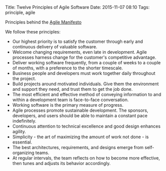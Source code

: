 Title: Twelve Principles of Agile Software 
Date: 2015-11-07 08:10
Tags: principle, agile

Principles behind the [Agile Manifesto](http://agilemanifesto.org/iso/en/principles.html)

We follow these principles:

- Our highest priority is to satisfy the customer through early and continuous delivery of valuable software.
- Welcome changing requirements, even late in development. Agile processes harness change for the customer's competitive advantage.
- Deliver working software frequently, from a couple of weeks to a couple of months, with a preference to the shorter timescale.
- Business people and developers must work together daily throughout the project.
- Build projects around motivated individuals. Give them the environment and support they need, and trust them to get the job done.
-  The most efficient and effective method of conveying information to and within a development
team is face-to-face conversation.
- Working software is the primary measure of progress.
- Agile processes promote sustainable development. The sponsors, developers, and users should be able
to maintain a constant pace indefinitely.
- Continuous attention to technical excellence and good design enhances agility.
- Simplicity - the art of maximizing the amount of work not done - is essential.
- The best architectures, requirements, and designs emerge from self-organizing teams.
- At regular intervals, the team reflects on how to become more effective, then tunes and adjusts
its behavior accordingly. 
